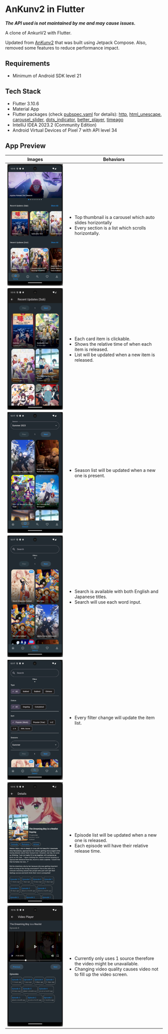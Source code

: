 # AnKunv2 in Flutter

***The API used is not maintained by me and may cause issues.***

A clone of AnkunV2 with Flutter.

Updated from [AnKunv2](https://github.com/RadXGH/AnKunv2) that was built using Jetpack Compose. Also, removed some features to reduce performance impact.

## Requirements
- Minimum of Android SDK level 21

## Tech Stack
- Flutter 3.10.6
- Material App
- Flutter packages (check [pubspec.yaml](https://github.com/RadXGH/AnKunv2-flutter/blob/master/pubspec.yaml) for details): [http](https://pub.dev/packages/http), [html_unescape](https://pub.dev/packages/html_unescape), [carousel_slider](https://pub.dev/packages/carousel_slider), [dots_indicator](https://pub.dev/packages/dots_indicator), [better_player](https://pub.dev/packages/better_player), [timeago](https://pub.dev/packages/timeago)
- IntelliJ IDEA 2023.2 (Community Edition)
- Android Virtual Devices of Pixel 7 with API level 34

## App Preview
| Images                                                                                           | Behaviors                                                                                                                                                               |
|--------------------------------------------------------------------------------------------------|-------------------------------------------------------------------------------------------------------------------------------------------------------------------------|
| <img src='readme_assets/home_screen.png' width="300" alt="home_screen.png"/>                     | <ul><li>Top thumbnail is a carousel which auto slides horizontally</li><li>Every section is a list which scrolls horizontally.</li></ul>                                |
| <img src='readme_assets/recent_updates_screen.png' width="300" alt="recent_updates_screen.png"/> | <ul><li>Each card item is clickable.</li><li>Shows the relative time of when each item is released.</li><li>List will be updated when a new item is released.</li></ul> |
| <img src='readme_assets/season_screen.png' width="300" alt="recent_updates_screen.png"/>         | <ul><li>Season list will be updated when a new one is present.</li></ul>                                                                                                |
| <img src='readme_assets/search_screen.png' width="300" alt="search_screen.png"/>                 | <ul><li>Search is available with both English and Japanese titles.</li><li>Search will use each word input.</li></ul>                                                   |
| <img src='readme_assets/search_screen_filters.png' width="300" alt="search_screen_filters.png"/> | <ul><li>Every filter change will update the item list.</li></ul>                                                                                                        |
| <img src='readme_assets/details_screen.png' width="300" alt="details_screen.png"/>               | <ul><li>Episode list will be updated when a new one is released.</li><li>Each episode will have their relative release time.</li></ul>                                  |
| <img src='readme_assets/video_player_screen.png' width="300" alt="video_player_screen.png"/>     | <ul><li>Currently only uses 1 source therefore the video might be unavailable.</li><li>Changing video quality causes video not to fill up the video screen.</li></ul>   |
